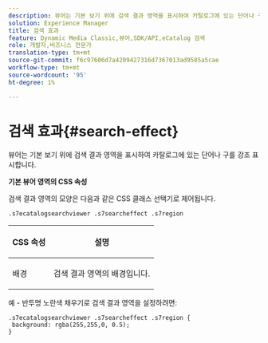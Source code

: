 ```yaml
---
description: 뷰어는 기본 보기 위에 검색 결과 영역을 표시하여 카탈로그에 있는 단어나 구를 강조 표시합니다.
solution: Experience Manager
title: 검색 효과
feature: Dynamic Media Classic,뷰어,SDK/API,eCatalog 검색
role: 개발자,비즈니스 전문가
translation-type: tm+mt
source-git-commit: f6c97606d7a4209427316d7367013ad9585a5cae
workflow-type: tm+mt
source-wordcount: '95'
ht-degree: 1%

---
```



# 검색 효과{#search-effect}

뷰어는 기본 보기 위에 검색 결과 영역을 표시하여 카탈로그에 있는 단어나 구를 강조 표시합니다.

<!--<a id="section_061E550C1C1D4DB2BD663A898895B38C"></a>-->

**기본 뷰어 영역의 CSS 속성**

검색 결과 영역의 모양은 다음과 같은 CSS 클래스 선택기로 제어됩니다.

`.s7ecatalogsearchviewer .s7searcheffect .s7region`

<table id="table_94EE3F5BBE4547C0B4943471CEE7EDE4"> 
 <thead> 
  <tr> 
   <th colname="col1" class="entry"> <p> CSS 속성 </p> </th> 
   <th colname="col2" class="entry"> <p>설명 </p> </th> 
  </tr> 
 </thead>
 <tbody> 
  <tr> 
   <td colname="col1"> <p> <span class="codeph"> 배경  </span> </p> </td> 
   <td colname="col2"> <p>검색 결과 영역의 배경입니다. </p> </td> 
  </tr> 
 </tbody> 
</table>

예 - 반투명 노란색 채우기로 검색 결과 영역을 설정하려면:

```
.s7ecatalogsearchviewer .s7searcheffect .s7region { 
 background: rgba(255,255,0, 0.5); 
}
```

